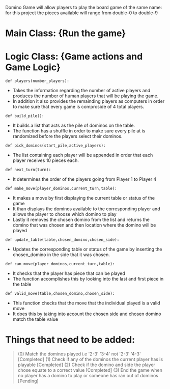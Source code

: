 Domino Game will allow players to play the board game of the same name: for this project the pieces available will range from double-0 to double-9

# Main Class: {Run the game}

# Logic Class: {Game actions and Game Logic}
`def players(number_players):`
   - Takes the information regarding the number of active players and produces the number of human players that will be playing the game.
   - In addition it also provides the remainding players as computers in order to make sure that every game is comproside of 4 total players.

`def build_pile():`
   - It builds a list that acts as the pile of dominos on the table.
   - The function has a shuffle in order to make sure every pile at is randomized before the players select their dominos.

`def pick_dominos(start_pile,active_players):`
   - The list containing each player will be appended in order that each player receives 10 pieces each.

`def next_turn(turn):`
   - It determines the order of the players going from Player 1 to Player 4

`def make_move(player_dominos,current_turn,table):`
   - It makes a move by first displaying the current table or status of the game
   - It than displays the dominos available to the corresponding player and allows the player to choose which domino to play
   - Lastly it removes the chosen domino from the list and returns the domino that was chosen and then location where the domino will be played

`def update_table(table,chosen_domino,chosen_side):`
   - Updates the corresponding table or status of the game by inserting the chosen_domino in the side that it was chosen.

`def can_move(player_dominos,current_turn,table):`
   - It checks that the player has piece that can be played
   - The function accomplishes this by looking into the last and first piece in the table 
   
`def valid_move(table,chosen_domino,chosen_side):`
   - This function checks that the move that the individual played is a valid move
   - It does this by taking into account the chosen side and chosen domino match the table value

 # Things that need to be added:
   > (0) Match the dominos played i.e '2-3' '3-4' not '2-3' '4-3' [Completed]
   > (1) Check if any of the dominos the current player has is playable [Completed]
   > (2) Check if the domino and side the player chose equate to a correct value [Completed]
   > (3) End the game when no player has a domino to play or someone has ran out of dominos [Pending]


